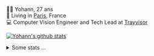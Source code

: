 <p>
  👨🏻 <bold>Yohann</bold>, 27 ans<br/>
  💼 Living in <a href="https://www.google.com/maps?q=paris">Paris</a>, France<br/>
  💻 Computer Vision Engineer and Tech Lead at <a href="https://trayvisor.com/">Trayvisor</a><br/>
</p>

<a href="https://github.com/anuraghazra/github-readme-stats"><img align="center" src="https://github-readme-stats-go94hl40s-yohann84l.vercel.app//api?username=yohann84L&show_icons=true&include_all_commits=true" alt="Yohann's github stats" /> </a>


<details>
  <summary>Some stats ...</summary><br/>
  

<!--START_SECTION:waka-->
![Code Time](http://img.shields.io/badge/Code%20Time-929%20hrs%2012%20mins-blue)

![Profile Views](http://img.shields.io/badge/Profile%20Views-0-blue)

**🐱 My GitHub Data** 

> 📦 440.7 kB Used in GitHub's Storage 
 > 
> 🏆 776 Contributions in the Year 2023
 > 
> 🚫 Not Opted to Hire
 > 
> 📜 24 Public Repositories 
 > 
> 🔑 21 Private Repositories 
 > 
**I'm an Early 🐤** 

```text
🌞 Morning                12250 commits       ████████░░░░░░░░░░░░░░░░░   31.51 % 
🌆 Daytime                21977 commits       ██████████████░░░░░░░░░░░   56.53 % 
🌃 Evening                4483 commits        ███░░░░░░░░░░░░░░░░░░░░░░   11.53 % 
🌙 Night                  169 commits         ░░░░░░░░░░░░░░░░░░░░░░░░░   00.43 % 
```
📅 **I'm Most Productive on Wednesday** 

```text
Monday                   7195 commits        █████░░░░░░░░░░░░░░░░░░░░   18.51 % 
Tuesday                  7143 commits        █████░░░░░░░░░░░░░░░░░░░░   18.37 % 
Wednesday                8823 commits        ██████░░░░░░░░░░░░░░░░░░░   22.69 % 
Thursday                 8202 commits        █████░░░░░░░░░░░░░░░░░░░░   21.10 % 
Friday                   7003 commits        █████░░░░░░░░░░░░░░░░░░░░   18.01 % 
Saturday                 144 commits         ░░░░░░░░░░░░░░░░░░░░░░░░░   00.37 % 
Sunday                   369 commits         ░░░░░░░░░░░░░░░░░░░░░░░░░   00.95 % 
```


📊 **This Week I Spent My Time On** 

```text
🕑︎ Time Zone: Europe/Paris

💬 Programming Languages: 
JavaScript               5 hrs 31 mins       █████████░░░░░░░░░░░░░░░░   35.94 % 
Python                   4 hrs 41 mins       ████████░░░░░░░░░░░░░░░░░   30.46 % 
Jupyter                  1 hr 13 mins        ██░░░░░░░░░░░░░░░░░░░░░░░   07.97 % 
YAML                     1 hr 11 mins        ██░░░░░░░░░░░░░░░░░░░░░░░   07.71 % 
SQL                      1 hr 3 mins         ██░░░░░░░░░░░░░░░░░░░░░░░   06.87 % 

🔥 Editors: 
PyCharm                  7 hrs 31 mins       ████████████░░░░░░░░░░░░░   48.89 % 
WebStorm                 6 hrs 30 mins       ███████████░░░░░░░░░░░░░░   42.34 % 
VS Code                  1 hr 20 mins        ██░░░░░░░░░░░░░░░░░░░░░░░   08.77 % 

💻 Operating System: 
Mac                      15 hrs 23 mins      █████████████████████████   100.00 % 
```

**I Mostly Code in Python** 

```text
Python                   21 repos            █████████████░░░░░░░░░░░░   51.22 % 
Jupyter Notebook         5 repos             ███░░░░░░░░░░░░░░░░░░░░░░   12.20 % 
JavaScript               3 repos             ██░░░░░░░░░░░░░░░░░░░░░░░   07.32 % 
HTML                     2 repos             █░░░░░░░░░░░░░░░░░░░░░░░░   04.88 % 
Shell                    1 repo              █░░░░░░░░░░░░░░░░░░░░░░░░   02.44 % 
```




 Last Updated on 11/12/2023 00:29:01 UTC
<!--END_SECTION:waka-->
